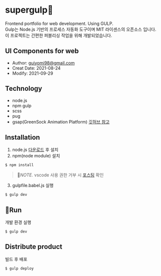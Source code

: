 # supergulp:dolphin:
Frontend portfolio for web development. Using GULP.   
Gulp는 Node.js 기반의 프로세스 자동화 도구이며 MIT 라이센스의 오픈소스 입니다.   
이 프로젝트는 간편한 퍼블리싱 작업을 위해 개발되었습니다.

## UI Components for web
- Author: guiyomi98@gmail.com
- Creat Date: 2021-08-24
- Modify: 2021-09-29

## Technology
- node.js
- npm gulp
- scss
- pug
- gsap(GreenSock Animation Platform) <a href="https://github.com/greensock/GSAP" title="GSAP 깃허브" target="_black">깃허브 참고</a>

## Installation
1. node.js <a href="https://nodejs.org/ko/download" title="노드 js 다운로드 페이지" target="_black">다운로드</a> 후 설치
2. npm(node module) 설치
``` js
$ npm install
```
> :blossom:*NOTE.* vscode 사용 권한 거부 시 <a href="https://dog-developers.tistory.com/183" title="윈도우 보안 오류시 해결방법" target="_black">포스팅</a> 확인
3. gulpfile.babel.js 실행
``` js
$ gulp dev
```

## :rocket:Run
개발 환경 실행
``` js
$ gulp dev
```
## Distribute product
빌드 후 배포
``` js
$ gulp deploy
```

